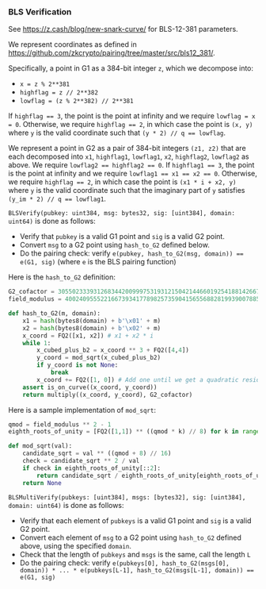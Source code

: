 ### BLS Verification

See https://z.cash/blog/new-snark-curve/ for BLS-12-381 parameters.

We represent coordinates as defined in https://github.com/zkcrypto/pairing/tree/master/src/bls12_381/.

Specifically, a point in G1 as a 384-bit integer `z`, which we decompose into:

* `x = z % 2**381`
* `highflag = z // 2**382`
* `lowflag = (z % 2**382) // 2**381`

If `highflag == 3`, the point is the point at infinity and we require `lowflag = x = 0`. Otherwise, we require `highflag == 2`, in which case the point is `(x, y)` where `y` is the valid coordinate such that `(y * 2) // q == lowflag`.

We represent a point in G2 as a pair of 384-bit integers `(z1, z2)` that are each decomposed into `x1`, `highflag1`, `lowflag1`, `x2`, `highflag2`, `lowflag2` as above. We require `lowflag2 == highflag2 == 0`. If `highflag1 == 3`, the point is the point at infinity and we require `lowflag1 == x1 == x2 == 0`. Otherwise, we require `highflag == 2`, in which case the point is `(x1 * i + x2, y)` where `y` is the valid coordinate such that the imaginary part of `y` satisfies `(y_im * 2) // q == lowflag1`.

`BLSVerify(pubkey: uint384, msg: bytes32, sig: [uint384], domain: uint64)` is done as follows:

* Verify that `pubkey` is a valid G1 point and `sig` is a valid G2 point.
* Convert `msg` to a G2 point using `hash_to_G2` defined below.
* Do the pairing check: verify `e(pubkey, hash_to_G2(msg, domain)) == e(G1, sig)` (where `e` is the BLS pairing function)

Here is the `hash_to_G2` definition:

```python
G2_cofactor = 305502333931268344200999753193121504214466019254188142667664032982267604182971884026507427359259977847832272839041616661285803823378372096355777062779109
field_modulus = 4002409555221667393417789825735904156556882819939007885332058136124031650490837864442687629129015664037894272559787

def hash_to_G2(m, domain):
    x1 = hash(bytes8(domain) + b'\x01' + m)
    x2 = hash(bytes8(domain) + b'\x02' + m)
    x_coord = FQ2([x1, x2]) # x1 + x2 * i
    while 1:
        x_cubed_plus_b2 = x_coord ** 3 + FQ2([4,4])
        y_coord = mod_sqrt(x_cubed_plus_b2)
        if y_coord is not None:
            break
        x_coord += FQ2([1, 0]) # Add one until we get a quadratic residue
    assert is_on_curve((x_coord, y_coord))
    return multiply((x_coord, y_coord), G2_cofactor)
```

Here is a sample implementation of `mod_sqrt`:

```python
qmod = field_modulus ** 2 - 1
eighth_roots_of_unity = [FQ2([1,1]) ** ((qmod * k) // 8) for k in range(8)]

def mod_sqrt(val):
    candidate_sqrt = val ** ((qmod + 8) // 16)
    check = candidate_sqrt ** 2 / val
    if check in eighth_roots_of_unity[::2]:
        return candidate_sqrt / eighth_roots_of_unity[eighth_roots_of_unity.index(check) // 2]
    return None
```

`BLSMultiVerify(pubkeys: [uint384], msgs: [bytes32], sig: [uint384], domain: uint64)` is done as follows:

* Verify that each element of `pubkeys` is a valid G1 point and `sig` is a valid G2 point.
* Convert each element of `msg` to a G2 point using `hash_to_G2` defined above, using the specified `domain`.
* Check that the length of `pubkeys` and `msgs` is the same, call the length `L`
* Do the pairing check: verify `e(pubkeys[0], hash_to_G2(msgs[0], domain)) * ... * e(pubkeys[L-1], hash_to_G2(msgs[L-1], domain)) == e(G1, sig)`
